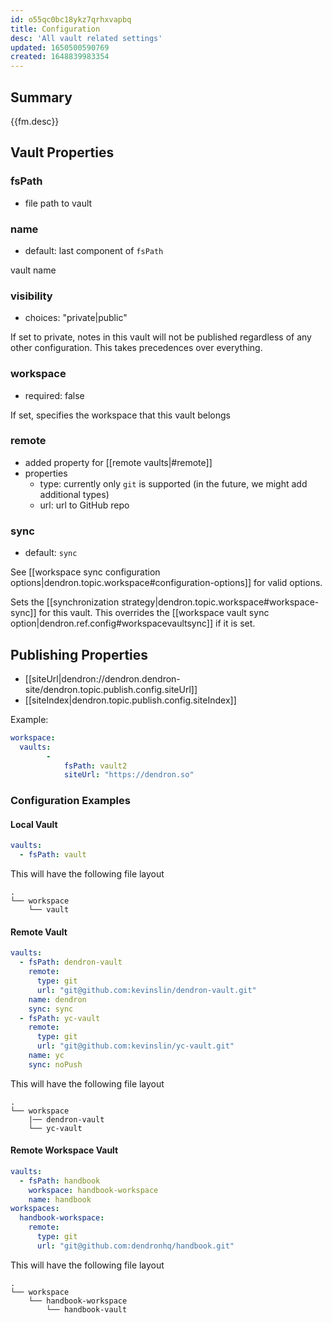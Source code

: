 ```yaml
---
id: o55qc0bc18ykz7qrhxvapbq
title: Configuration
desc: 'All vault related settings'
updated: 1650500590769
created: 1648839983354
---
```


## Summary
{{fm.desc}}

## Vault Properties

### fsPath

- file path to vault

### name

- default: last component of `fsPath`

vault name

### visibility

- choices: "private|public"

If set to private, notes in this vault will not be published regardless of any other configuration. This takes precedences over everything.

### workspace

- required: false

If set, specifies the workspace that this vault belongs

### remote

- added property for [[remote vaults|#remote]]
- properties
  - type: currently only `git` is supported (in the future, we might add additional types)
  - url: url to GitHub repo

### sync

- default: `sync`

See [[workspace sync configuration options|dendron.topic.workspace#configuration-options]] for valid options.

Sets the [[synchronization strategy|dendron.topic.workspace#workspace-sync]] for this vault. This overrides the [[workspace vault sync option|dendron.ref.config#workspacevaultsync]] if it is set.

## Publishing Properties

- [[siteUrl|dendron://dendron.dendron-site/dendron.topic.publish.config.siteUrl]]
- [[siteIndex|dendron.topic.publish.config.siteIndex]]

Example:
```yml
workspace:
  vaults: 
        -
            fsPath: vault2
            siteUrl: "https://dendron.so"    
```

### Configuration Examples

#### Local Vault

```yml
vaults:
  - fsPath: vault
```

This will have the following file layout

```
.
└── workspace
    └── vault

```

#### Remote Vault

```yml
vaults:
  - fsPath: dendron-vault
    remote:
      type: git
      url: "git@github.com:kevinslin/dendron-vault.git"
    name: dendron
    sync: sync
  - fsPath: yc-vault
    remote:
      type: git
      url: "git@github.com:kevinslin/yc-vault.git"
    name: yc
    sync: noPush
```

This will have the following file layout

```
.
└── workspace
    |── dendron-vault
    └── yc-vault

```

#### Remote Workspace Vault

```yml
vaults:
  - fsPath: handbook
    workspace: handbook-workspace
    name: handbook
workspaces:
  handbook-workspace:
    remote:
      type: git
      url: "git@github.com:dendronhq/handbook.git"
```

This will have the following file layout

```
.
└── workspace
    └── handbook-workspace
        └── handbook-vault

```
